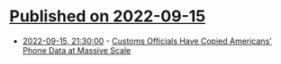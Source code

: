 # [Published on 2022-09-15](index.md)

* [2022-09-15, 21:30:00](https://yro.slashdot.org/story/22/09/15/2018208/customs-officials-have-copied-americans-phone-data-at-massive-scale?utm_source=rss1.0mainlinkanon&utm_medium=feed) - [Customs Officials Have Copied Americans' Phone Data at Massive Scale](https://yro.slashdot.org/story/22/09/15/2018208/customs-officials-have-copied-americans-phone-data-at-massive-scale?utm_source=rss1.0mainlinkanon&utm_medium=feed)
